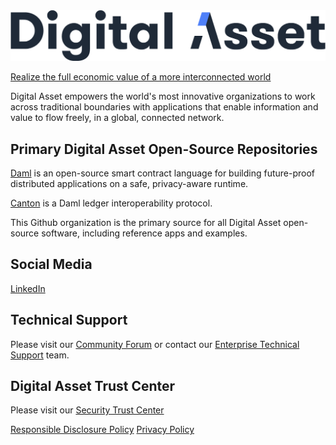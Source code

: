 <picture>
 <source media="(prefers-color-scheme: dark)" srcset="https://github.com/digital-asset/.github/raw/main/images/digital-asset-logo-dark.png">
 <img alt="Digital Asset" src="https://github.com/digital-asset/.github/raw/main/images/digital-asset-logo-light.png">
</picture>

[Realize the full economic value of a more interconnected world](https://digitalasset.com)

Digital Asset empowers the world's most innovative organizations to work across traditional boundaries with applications that enable information and value to flow freely, in a global, connected network.

## Primary Digital Asset Open-Source Repositories

[Daml](https://github.com/digital-asset/daml) is an open-source smart contract language for building future-proof distributed applications on a safe, privacy-aware runtime.

[Canton](https://github.com/digital-asset/canton) is a Daml ledger interoperability protocol.

This Github organization is the primary source for all Digital Asset open-source software, including reference apps and examples.

## Social Media
[LinkedIn](https://www.linkedin.com/company/digitalassetcom/)

## Technical Support

Please visit our [Community Forum](https://discuss.daml.com) or contact our [Enterprise Technical Support](https://www.digitalasset.com/contact-support) team.

## Digital Asset Trust Center

Please visit our [Security Trust Center](https://digitalasset.com/trust-center)

[Responsible Disclosure Policy](https://digitalasset.com/responsible-disclosure)
[Privacy Policy](https://www.digitalasset.com/privacy)

